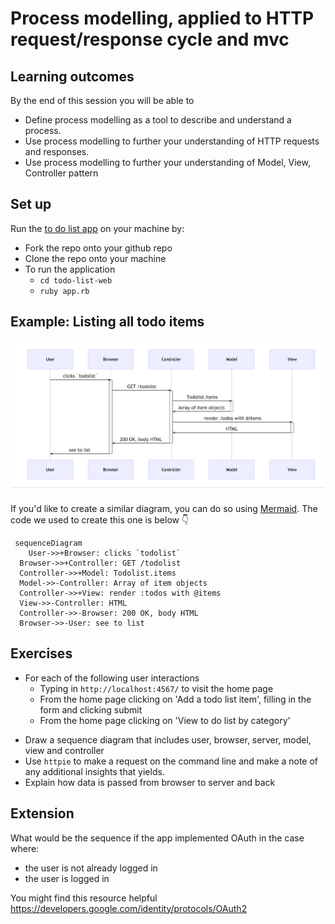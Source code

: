 # Process modelling, applied to HTTP request/response cycle and mvc


## Learning outcomes

By the end of this session you will be able to

- Define process modelling as a tool to describe and understand a process.
- Use process modelling to further your understanding of HTTP requests and responses.
- Use process modelling to further your understanding of Model, View, Controller pattern



## Set up
Run the [to do list app](https://github.com/makersacademy/todo-list-web) on your machine by:
- Fork the repo onto your github repo
- Clone the repo onto your machine
- To run the application
  - `cd todo-list-web`
  - `ruby app.rb`

## Example: Listing all todo items
![to do list sequence diagram](todolist.png)

If you'd like to create a similar diagram, you can do so using [Mermaid](https://medium.com/better-programming/mermaid-create-charts-and-diagrams-with-markdown-88a9e639ab14).  The code we used to create this one is below :point_down:

```
 sequenceDiagram
	User->>+Browser: clicks `todolist`
  Browser->>+Controller: GET /todolist
  Controller->>+Model: Todolist.items
  Model->>-Controller: Array of item objects
  Controller->>+View: render :todos with @items
  View->>-Controller: HTML
  Controller->>-Browser: 200 OK, body HTML
  Browser->>-User: see to list
```  

## Exercises
* For each of the following user interactions
  - Typing in `http://localhost:4567/` to visit the home page
  - From the home page clicking on 'Add a todo list item', filling in the form and clicking submit
  - From the home page clicking on 'View to do list by category'
- Draw a sequence diagram that includes user, browser,
server, model, view and controller
- Use `httpie` to make a request on the command line and make a note of any additional insights that yields.
- Explain how data is passed from browser to server and back

## Extension
What would be the sequence if the app implemented OAuth in the case where:
- the user is not already logged in
- the user is logged in

You might find this resource helpful https://developers.google.com/identity/protocols/OAuth2